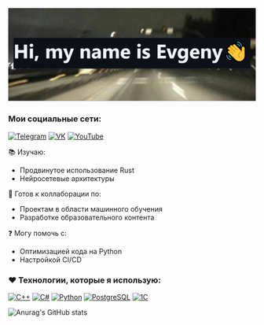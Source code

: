 
<div id="header" align="center">
  <img src="https://raw.githubusercontent.com/Skrrt-glitch/Skrrt-glitch/433fc88f8f9879e3c40072a1270c556fc1f2a0e6/image/banner.png" width="700"/>
</div>

### Мои социальные сети: 
  [![Telegram](https://img.shields.io/badge/Telegram-2CA5E0?style=for-the-badge&logo=telegram&logoColor=white)](https://t.me/sqrrrt)
  [![VK](https://img.shields.io/badge/VK-0077FF?style=for-the-badge&logo=vk&logoColor=white)](https://vk.com/459001089)
  [![YouTube](https://img.shields.io/badge/YouTube-FF0000?style=for-the-badge&logo=youtube&logoColor=white)](https://www.youtube.com/watch?v=y25k0SImB8Y)


📚 Изучаю:  
- Продвинутое использование Rust  
- Нейросетевые архитектуры  

🤝 Готов к коллаборации по:  
- Проектам в области машинного обучения  
- Разработке образовательного контента  

❓ Могу помочь с:  
- Оптимизацией кода на Python  
- Настройкой CI/CD  



### ❤️ Технологии, которые я использую:

[![C++](https://img.shields.io/badge/C++-00599C?style=for-the-badge&logo=c%2B%2B&logoColor=white)](https://isocpp.org/)
[![C#](https://img.shields.io/badge/C%23-239120?style=for-the-badge&logo=c-sharp&logoColor=white)](https://learn.microsoft.com/ru-ru/dotnet/csharp/)
[![Python](https://img.shields.io/badge/Python-3776AB?style=for-the-badge&logo=python&logoColor=white)](https://www.python.org/)
[![PostgreSQL](https://img.shields.io/badge/PostgreSQL-4169E1?style=for-the-badge&logo=postgresql&logoColor=white)](https://www.postgresql.org/)
[![1C](https://img.shields.io/badge/1C-1C1C1C?style=for-the-badge&logo=1C&logoColor=white)](https://1c.ru/)



![Anurag's GitHub stats](https://github-readme-stats.vercel.app/api?https://github.com/Skrrt-glitch=anuraghazra&show_icons=true&theme=radical)
